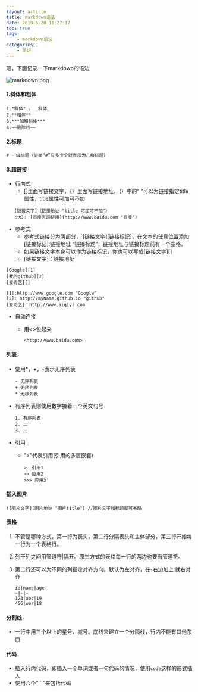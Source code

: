 ```yaml
---
layout: article
title: markdown语法
date: 2019-6-20 11:27:17
toc: true
tags:
	- markdown语法
categories:
	- 笔记
---
```


嗯，下面记录一下markdown的语法

![markdown.png](https://i.loli.net/2019/07/29/5d3e68a10cbc652794.png)

#### 1.斜体和粗体<!--more-->

```
1.*斜体* ， _斜体_
2.**粗体**
3.***加粗斜体***
4.~~删除线~~
```

#### 2.标题

```
# 一级标题（前面“#”有多少个就表示为几级标题）
```

#### 3.超链接

- 行内式
  - []里面写链接文字，（）里面写链接地址，（）中的“ ”可以为链接指定title属性，title属性可加可不加

```
   [链接文字]（链接地址 "title 可加可不加"）
   比如： [百度官网链接](http://www.baidu.com "百度")
```



- 参考式
  - 参考式链接分为两部分， \[链接文字\]\[链接标记\]，在文本的任意位置添加[链接标记]:链接地址 “链接标题”，链接地址与链接标题前有一个空格。
  - 如果链接文字本身可以作为链接标记，你也可以写成\[链接文字\]\[]  
  - \[链接文字\]：链接地址

```
[Google][1]
[我的github][2]
[爱奇艺][]

[1]:http://www.google.com "Google"
[2]: http://myName.github.io "github"
[爱奇艺]：http://www.aiqiyi.com
```

- 自动连接

  - 用\<>包起来

    ```
    <http://www.baidu.com>
    ```

#### 列表

- 使用*，+，-表示无序列表

  ```
  - 无序列表
  + 无序列表
  * 无序列表
  ```

- 有序列表则使用数字接着一个英文句号

  ```
  1. 有序列表
  2. 二
  3. 三
  ```

- 引用

  - ">"代表引用(引用的多层嵌套)

    ```
    >  引用1
    >> 应用2
    >>> 应用3
    ```

#### 插入图片

```
![图片文字](图片地址 "图片title") //图片文字和标题都可省略
```

#### 表格

1. 不管是哪种方式，第一行为表头，第二行分隔表头和主体部分，第三行开始每一行为一个表格行。

2. 列于列之间用管道符|隔开。原生方式的表格每一行的两边也要有管道符。

3. 第二行还可以为不同的列指定对齐方向。默认为左对齐，在-右边加上:就右对齐

   ```
   id|name|age
   -|-|-
   123|abc|19
   456|wer|18
   ```

#### 分割线

- 一行中用三个以上的星号、减号、底线来建立一个分隔线，行内不能有其他东西

#### 代码

- 插入行内代码，即插入一个单词或者一句代码的情况，使用`code`这样的形式插入
- 使用六个” ` “来包括代码

